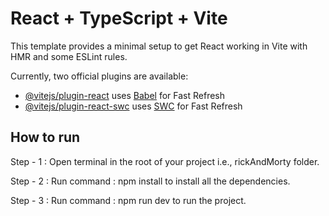 # React + TypeScript + Vite

This template provides a minimal setup to get React working in Vite with HMR and some ESLint rules.

Currently, two official plugins are available:

- [@vitejs/plugin-react](https://github.com/vitejs/vite-plugin-react/blob/main/packages/plugin-react/README.md) uses [Babel](https://babeljs.io/) for Fast Refresh
- [@vitejs/plugin-react-swc](https://github.com/vitejs/vite-plugin-react-swc) uses [SWC](https://swc.rs/) for Fast Refresh

## How to run

Step - 1 : Open terminal in the root of your project i.e., rickAndMorty folder.

Step - 2 : Run command :
           npm install 
to install all the dependencies.

Step  - 3 : Run command : 
            npm run dev
to run the project.